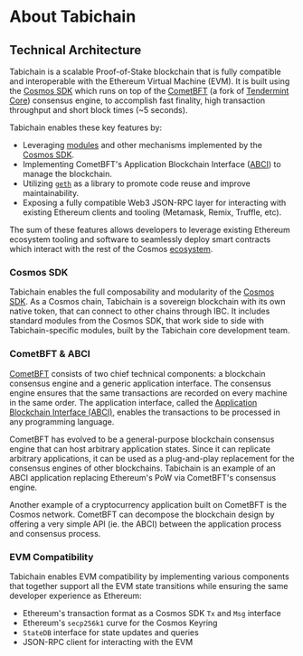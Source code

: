 # About Tabichain

## Technical Architecture

Tabichain is a scalable Proof-of-Stake blockchain that is fully compatible and interoperable with the Ethereum Virtual Machine (EVM). It is built using the [Cosmos SDK](https://github.com/cosmos/cosmos-sdk/) which runs on top of the [CometBFT](https://github.com/cometbft/cometbft) (a fork of [Tendermint Core](https://docs.tendermint.com/)) consensus engine, to accomplish fast finality, high transaction throughput and short block times (\~5 seconds).

Tabichain enables these key features by:

* Leveraging [modules](https://docs.cosmos.network/v0.47/build/building-modules/intro) and other mechanisms implemented by the [Cosmos SDK](https://docs.cosmos.network/).
* Implementing CometBFT's Application Blockchain Interface ([ABCI](https://docs.tendermint.com/master/spec/abci/)) to manage the blockchain.
* Utilizing [`geth`](https://github.com/ethereum/go-ethereum) as a library to promote code reuse and improve maintainability.
* Exposing a fully compatible Web3 JSON-RPC layer for interacting with existing Ethereum clients and tooling (Metamask, Remix, Truffle, etc).

The sum of these features allows developers to leverage existing Ethereum ecosystem tooling and software to seamlessly deploy smart contracts which interact with the rest of the Cosmos [ecosystem](https://cosmos.network/ecosystem).

### Cosmos SDK

Tabichain enables the full composability and modularity of the [Cosmos SDK](https://docs.cosmos.network/). As a Cosmos chain, Tabichain is a sovereign blockchain with its own native token, that can connect to other chains through IBC. It includes standard modules from the Cosmos SDK, that work side to side with Tabichain-specific modules, built by the Tabichain core development team.

### CometBFT & ABCI

[CometBFT](https://github.com/cometbft/cometbft) consists of two chief technical components: a blockchain consensus engine and a generic application interface. The consensus engine ensures that the same transactions are recorded on every machine in the same order. The application interface, called the [Application Blockchain Interface (ABCI)](https://docs.tendermint.com/master/spec/abci/), enables the transactions to be processed in any programming language.

CometBFT has evolved to be a general-purpose blockchain consensus engine that can host arbitrary application states. Since it can replicate arbitrary applications, it can be used as a plug-and-play replacement for the consensus engines of other blockchains. Tabichain is an example of an ABCI application replacing Ethereum's PoW via CometBFT's consensus engine.

Another example of a cryptocurrency application built on CometBFT is the Cosmos network. CometBFT can decompose the blockchain design by offering a very simple API (ie. the ABCI) between the application process and consensus process.

### EVM Compatibility

Tabichain enables EVM compatibility by implementing various components that together support all the EVM state transitions while ensuring the same developer experience as Ethereum:

* Ethereum's transaction format as a Cosmos SDK `Tx` and `Msg` interface
* Ethereum's `secp256k1` curve for the Cosmos Keyring
* `StateDB` interface for state updates and queries
* JSON-RPC client for interacting with the EVM

